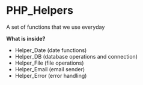# PHP_Helpers
A set of functions that we use everyday 

<b>What is inside?</b>
- Helper_Date  (date functions)
- Helper_DB    (database operations and connection)
- Helper_File  (file operations)
- Helper_Email (email sender)
- Helper_Error (error handling)
